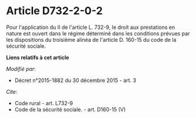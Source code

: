 # Article D732-2-0-2

Pour l'application du II de l'article L. 732-9, le droit aux prestations en nature est ouvert dans le régime déterminé dans
les conditions prévues par les dispositions du troisième alinéa de l'article D. 160-15 du code de la sécurité sociale.

**Liens relatifs à cet article**

_Modifié par_:

  - Décret n°2015-1882 du 30 décembre 2015 - art. 3

_Cite_:

  - Code rural - art. L732-9
  - Code de la sécurité sociale. - art. D160-15 (V)
